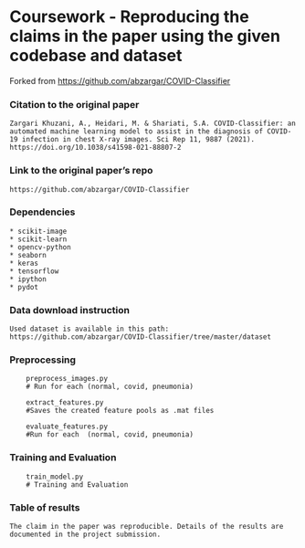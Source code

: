 
# Coursework - Reproducing the claims in the paper using the given codebase and dataset 

Forked from https://github.com/abzargar/COVID-Classifier

### Citation to the original paper
    Zargari Khuzani, A., Heidari, M. & Shariati, S.A. COVID-Classifier: an automated machine learning model to assist in the diagnosis of COVID-19 infection in chest X-ray images. Sci Rep 11, 9887 (2021). https://doi.org/10.1038/s41598-021-88807-2
### Link to the original paper’s repo
    https://github.com/abzargar/COVID-Classifier
### Dependencies
    * scikit-image
    * scikit-learn
    * opencv-python
    * seaborn
    * keras
    * tensorflow
    * ipython
    * pydot
### Data download instruction
    Used dataset is available in this path: 
    https://github.com/abzargar/COVID-Classifier/tree/master/dataset

### Preprocessing
```
    preprocess_images.py 
    # Run for each (normal, covid, pneumonia)
```
        
```
    extract_features.py
    #Saves the created feature pools as .mat files
```    
        
```
    evaluate_features.py
    #Run for each  (normal, covid, pneumonia)
```
        
### Training and Evaluation
```
    train_model.py
    # Training and Evaluation
```

### Table of results
    The claim in the paper was reproducible. Details of the results are documented in the project submission. 